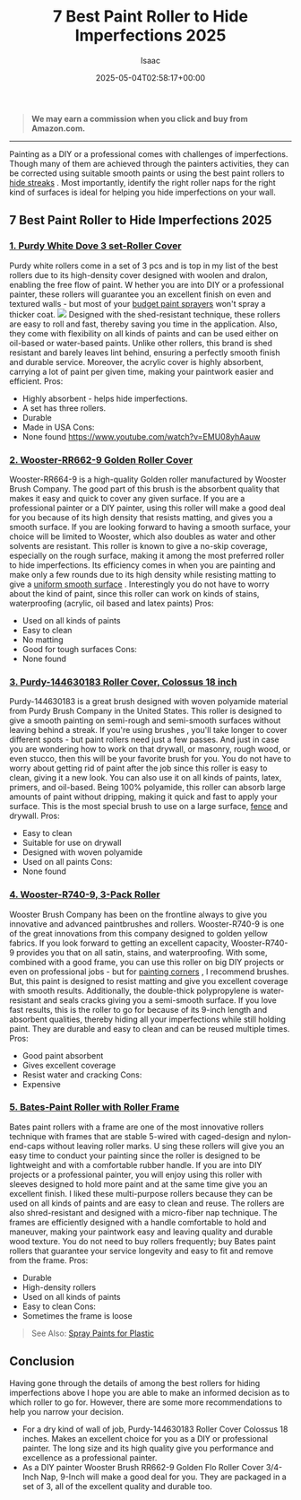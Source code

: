 ﻿---
author: Isaac
layout: post
title: 7 Best Paint Roller to Hide Imperfections 2025
date: '2025-05-04T02:58:17+00:00'
categories:
- Product Reviews
- Sprayers
tags: []
slug: /best-paint-roller-to-hide-imperfections/
lastmod: 2025-05-07T12:21:24+03:00
---
> **We may earn a commission when you click and buy from Amazon.com.**
>

---
Painting as a DIY or a professional comes with challenges of imperfections. Though many of them are achieved through the painters activities, they can be corrected using suitable smooth paints or using the best paint rollers to
[hide streaks](https://pestpolicy.com/how-to-paint-with-a-roller-without-streaks/)
.
Most importantly, identify the right roller naps for the right kind of surfaces is ideal for helping you hide imperfections on your wall.
## 7 Best Paint Roller to Hide Imperfections 2025
### [1. Purdy White Dove 3 set-Roller Cover](https://www.amazon.com/dp/B000I1VHHQ/?tag=p-policy-20)
Purdy white rollers come in a set of 3 pcs and is top in my list of the best rollers due to its high-density cover designed with woolen and dralon, enabling the free flow of paint.
W
hether you are into DIY or a professional painter, these rollers will guarantee you an excellent finish on even and textured walls - but most of your
[budget paint sprayers](https://pestpolicy.com/best-airless-paint-sprayer-under-500/)
won't spray a thicker coat.
![](/assets/img/03/Best-Paint-Roller-to-Hide-Imperfections-300x200.jpg)
Designed with the shed-resistant technique, these rollers are easy to roll and fast, thereby saving you time in the application. Also, they come with flexibility on all kinds of paints and can be used either on oil-based or water-based paints.
Unlike other rollers, this brand is shed resistant and barely leaves lint behind, ensuring a perfectly smooth finish and durable service.
Moreover, the acrylic cover is highly absorbent, carrying a lot of paint per given time, making your paintwork easier and efficient.
Pros:
- Highly absorbent - helps hide imperfections.
- A set has three rollers.
- Durable
- Made in USA
Cons:
- None found
https://www.youtube.com/watch?v=EMU08yhAauw
### [2. Wooster-RR662-9 Golden Roller Cover](https://www.amazon.com/dp/B000ZZYJM0/?tag=p-policy-20)
Wooster-RR664-9 is a high-quality Golden roller manufactured by Wooster Brush Company. The good part of this brush is the absorbent quality that makes it easy and quick to cover any given surface.
If
you are a professional painter or a DIY painter,
using this roller
will make a good deal for you because of its high density that resists matting, and gives you a smooth surface.
If you are looking forward to having a smooth surface, your choice will be limited to Wooster, which also doubles as water and other solvents are resistant.
This roller is known to give a no-skip coverage, especially on the rough surface, making it among the most preferred roller to hide imperfections. Its efficiency comes in when you are painting and make only a few rounds due to its high density while resisting matting to give a
[uniform smooth surface](https://pestpolicy.com/best-paint-brush-for-smooth-finish/)
.
Interestingly you do not have to worry about the kind of paint, since this roller can work on kinds of stains, waterproofing (acrylic, oil based and latex paints)
Pros:
- Used on all kinds of paints
- Easy to clean
- No matting
- Good for tough surfaces
Cons:
- None found
### [3. Purdy-144630183 Roller Cover, Colossus 18 inch](https://www.amazon.com/dp/B0067NJZ2I/?tag=p-policy-20)
Purdy-144630183 is a great brush designed with woven polyamide material from Purdy Brush Company in the United States.
This
roller is designed to give a smooth painting on semi-rough and semi-smooth surfaces without leaving behind a streak.
If you're using brushes
, you'll take longer to cover different spots - but paint rollers need just a few passes.
And just in case you are wondering how to work on that drywall, or masonry, rough wood, or even stucco, then this will be your favorite brush for you.
You do not have to worry about getting rid of paint after the job since this roller is easy to clean, giving it a new look. You can also use it on all kinds of paints, latex, primers, and oil-based.
Being 100% polyamide, this roller can absorb large amounts of paint without dripping, making it quick and fast to apply your surface. This is the most special brush to use on a large surface,
[fence](https://pestpolicy.com/how-to-paint-a-fence-with-a-roller/)
and drywall.
Pros:
- Easy to clean
- Suitable for use on drywall
- Designed with woven polyamide
- Used on all paints
Cons:
- None found
### [4. Wooster-R740-9, 3-Pack Roller](https://www.amazon.com/dp/B002QA6650/?tag=p-policy-20)
Wooster Brush Company has been on the frontline always to give you innovative and advanced paintbrushes and rollers. Wooster-R740-9 is one of the great innovations from this company designed to golden yellow fabrics.
If
you look forward to getting an excellent capacity, Wooster-R740-9 provides you that on all satin, stains, and waterproofing.
With some, combined with a good frame, you can use this roller on big DIY projects or even on professional jobs - but for
[painting corners](https://pestpolicy.com/best-paint-brushes-for-edging/)
, I recommend brushes.
But, this paint is designed to resist matting and give you excellent coverage with smooth results. Additionally, the double-thick polypropylene is water-resistant and seals cracks giving you a semi-smooth surface.
If you love fast results, this is the roller to go for because of its 9-inch length and absorbent qualities, thereby hiding all your imperfections while still holding paint. They are durable and easy to clean and can be reused multiple times.
Pros:
- Good paint absorbent
- Gives excellent coverage
- Resist water and cracking
Cons:
- Expensive
### [5. Bates-Paint Roller with Roller Frame](https://www.amazon.com/dp/B07GSGNTFV/?tag=p-policy-20)
Bates paint rollers with a frame are one of the most innovative rollers technique with frames that are stable 5-wired with caged-design and nylon-end-caps without leaving roller marks.
U
sing these rollers will give you an easy time to conduct your painting since the roller is designed to be lightweight and with a comfortable rubber handle.
If you are into DIY projects or a professional painter, you will enjoy using this roller with sleeves designed to hold more paint and at the same time give you an excellent finish.
I liked these multi-purpose rollers because they can be used on all kinds of paints and are easy to clean and reuse. The rollers are also shred-resistant and designed with a micro-fiber nap technique.
The frames are efficiently designed with a handle comfortable to hold and maneuver, making your paintwork easy and leaving quality and durable wood texture.
You do not need to buy rollers frequently; buy Bates paint rollers that guarantee your service longevity and easy to fit and remove from the frame.
Pros:
- Durable
- High-density rollers
- Used on all kinds of paints
- Easy to clean
Cons:
- Sometimes the frame is loose
> See Also:
> [Spray Paints for Plastic](https://pestpolicy.com/best-spray-paints-for-plastic/)
## Conclusion
Having gone through the details of among the best rollers for hiding imperfections above I hope you are able to make an informed decision as to which roller to go for. However, there are some more recommendations to help you narrow your decision.
- For a dry kind of wall of job, Purdy-144630183 Roller Cover Colossus 18 inches. Makes an excellent choice for you as a DIY or professional painter. The long size and its high quality give you performance and excellence as a professional painter.
- As a DIY painter Wooster Brush RR662-9 Golden Flo Roller Cover 3/4-Inch Nap, 9-Inch will make a good deal for you. They are packaged in a set of 3, all of the excellent quality and durable too.